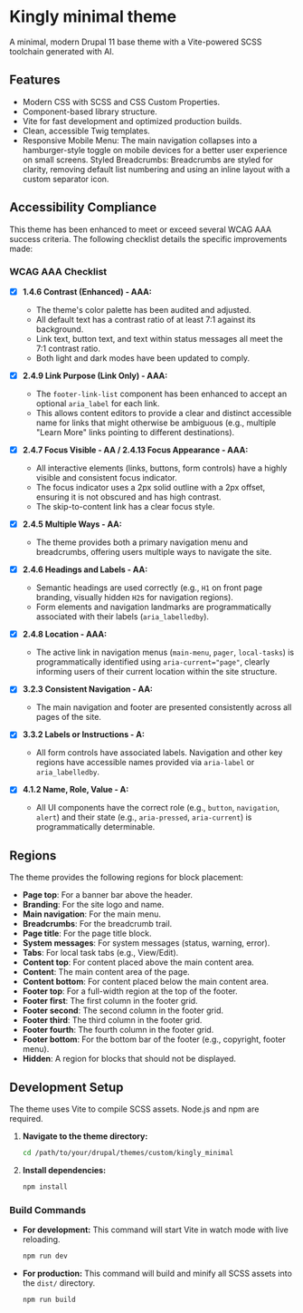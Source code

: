 # Kingly minimal theme

A minimal, modern Drupal 11 base theme with a Vite-powered SCSS toolchain
generated with AI.

## Features

* Modern CSS with SCSS and CSS Custom Properties.
* Component-based library structure.
* Vite for fast development and optimized production builds.
* Clean, accessible Twig templates.
* Responsive Mobile Menu: The main navigation collapses into a hamburger-style
  toggle on mobile devices for a better user experience on small screens.
  Styled Breadcrumbs: Breadcrumbs are styled for clarity, removing default list
  numbering and using an inline layout with a custom separator icon.

## Accessibility Compliance

This theme has been enhanced to meet or exceed several WCAG AAA success criteria. The following checklist details the specific improvements made:

### WCAG AAA Checklist

- [x] **1.4.6 Contrast (Enhanced) - AAA:**
  - The theme's color palette has been audited and adjusted.
  - All default text has a contrast ratio of at least 7:1 against its background.
  - Link text, button text, and text within status messages all meet the 7:1 contrast ratio.
  - Both light and dark modes have been updated to comply.

- [x] **2.4.9 Link Purpose (Link Only) - AAA:**
  - The `footer-link-list` component has been enhanced to accept an optional `aria_label` for each link.
  - This allows content editors to provide a clear and distinct accessible name for links that might otherwise be ambiguous (e.g., multiple "Learn More" links pointing to different destinations).

- [x] **2.4.7 Focus Visible - AA / 2.4.13 Focus Appearance - AAA:**
  - All interactive elements (links, buttons, form controls) have a highly visible and consistent focus indicator.
  - The focus indicator uses a 2px solid outline with a 2px offset, ensuring it is not obscured and has high contrast.
  - The skip-to-content link has a clear focus style.

- [x] **2.4.5 Multiple Ways - AA:**
  - The theme provides both a primary navigation menu and breadcrumbs, offering users multiple ways to navigate the site.

- [x] **2.4.6 Headings and Labels - AA:**
  - Semantic headings are used correctly (e.g., `H1` on front page branding, visually hidden `H2`s for navigation regions).
  - Form elements and navigation landmarks are programmatically associated with their labels (`aria_labelledby`).

- [x] **2.4.8 Location - AAA:**
  - The active link in navigation menus (`main-menu`, `pager`, `local-tasks`) is programmatically identified using `aria-current="page"`, clearly informing users of their current location within the site structure.

- [x] **3.2.3 Consistent Navigation - AA:**
  - The main navigation and footer are presented consistently across all pages of the site.

- [x] **3.3.2 Labels or Instructions - A:**
  - All form controls have associated labels. Navigation and other key regions have accessible names provided via `aria-label` or `aria_labelledby`.

- [x] **4.1.2 Name, Role, Value - A:**
  - All UI components have the correct role (e.g., `button`, `navigation`, `alert`) and their state (e.g., `aria-pressed`, `aria-current`) is programmatically determinable.

## Regions

The theme provides the following regions for block placement:

* **Page top**: For a banner bar above the header.
* **Branding**: For the site logo and name.
* **Main navigation**: For the main menu.
* **Breadcrumbs**: For the breadcrumb trail.
* **Page title**: For the page title block.
* **System messages**: For system messages (status, warning, error).
* **Tabs**: For local task tabs (e.g., View/Edit).
* **Content top**: For content placed above the main content area.
* **Content**: The main content area of the page.
* **Content bottom**: For content placed below the main content area.
* **Footer top**: For a full-width region at the top of the footer.
* **Footer first**: The first column in the footer grid.
* **Footer second**: The second column in the footer grid.
* **Footer third**: The third column in the footer grid.
* **Footer fourth**: The fourth column in the footer grid.
* **Footer bottom**: For the bottom bar of the footer (e.g., copyright, footer
  menu).
* **Hidden**: A region for blocks that should not be displayed.

## Development Setup

The theme uses Vite to compile SCSS assets. Node.js and npm are required.

1. **Navigate to the theme directory:**
   ```bash
   cd /path/to/your/drupal/themes/custom/kingly_minimal
   ```

2. **Install dependencies:**
   ```bash
   npm install
   ```

### Build Commands

* **For development:** This command will start Vite in watch mode with live
  reloading.
  ```bash
  npm run dev
  ```

* **For production:** This command will build and minify all SCSS assets into
  the `dist/` directory.
  ```bash
  npm run build
  ```
